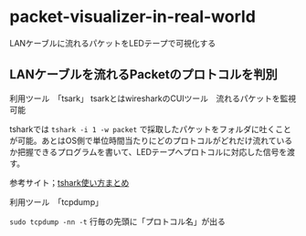 # packet-visualizer-in-real-world
LANケーブルに流れるパケットをLEDテープで可視化する

## LANケーブルを流れるPacketのプロトコルを判別

利用ツール　「tsark」
tsarkとはwiresharkのCUIツール　流れるパケットを監視可能

tsharkでは
 `tshark -i 1 -w packet`
 で採取したパケットをフォルダに吐くことが可能。あとはOS側で単位時間当たりにどのプロトコルがどれだけ流れているか把握できるプログラムを書いて、LEDテープへプロトコルに対応した信号を渡す。

参考サイト；[tshark使い方まとめ](https://oxynotes.com/?p=7969)

利用ツール　「tcpdump」

 `sudo tcpdump -nn -t`
 行毎の先頭に「プロトコル名」が出る
 
 
